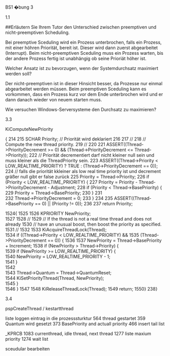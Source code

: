 BS1 �bung 3


1.1 

##Erläutern Sie Ihrem Tutor den Unterschied zwischen preemptiven und nicht-preemptiven 
Scheduling.

Bei preemptive Sceduling wird ein Prozess unterbrochen, falls ein Prozess, mit einer höhren Priorität, bereit ist. Dieser wird dann zuerst abgearbeitet (Interrupt).
Beim nicht-preemptiven Sceduling muss ein Prozess warten, bis der andere Prozess fertig ist unabhängig ob seine Prioriät höher ist.

Welcher Ansatz ist zu bevorzugen, wenn der Systemdurchsatz maximiert werden 
soll?

Der nicht-preemptiven ist in dieser Hinsicht besser, da Prozesse nur einmal abgearbeitet werden müssen. Beim preemptiven Sceduling kann es vorkommen, dass ein Prozess kurz vor dem Ende unterbrochen wird und er dann danach wieder von neuem starten muss.

Wie versuchen Windows-Serversysteme den Durchsatz zu maximieren? 

3.3

KiComputeNewPriority

{
214
215    SCHAR Priority; // Priorität wird deklariert
216
217    //
218    // Compute the new thread priority.
219    //
220
221    ASSERT((Thread->PriorityDecrement >= 0) && (Thread->PriorityDecrement <= Thread->Priority)); 
222   // Priorität decrementiert darf nicht kleiner null sein und muss kleiner als die ThreadPriority sein.
223    ASSERT((Thread->Priority < LOW_REALTIME_PRIORITY) ? TRUE : (Thread->PriorityDecrement == 0));
224 // falls die priorität kkleiner als low real time priority ist und decrement gräßer null gibt er false zurück
225    Priority = Thread->Priority;
226    if (Priority < LOW_REALTIME_PRIORITY) {
227        Priority = Priority - Thread->PriorityDecrement - Adjustment;
228        if (Priority < Thread->BasePriority) {
229            Priority = Thread->BasePriority;
230        }
231    
232        Thread->PriorityDecrement = 0;
233    }
234
235    ASSERT((Thread->BasePriority == 0) || (Priority != 0));
236
237    return Priority;


1524{
1525
1526    KPRIORITY NewPriority;                                    
1527
1528    //
1529    // If the thread is not a real time thread and does not already
1530    // have an unusual boost, then boost the priority as specified.
1531    //
1532
1533    KiAcquireThreadLock(Thread);                                
1534    if ((Thread->Priority < LOW_REALTIME_PRIORITY) &&
1535        (Thread->PriorityDecrement == 0)) {
1536
1537        NewPriority = Thread->BasePriority + Increment; 
1538        if (NewPriority > Thread->Priority) {             
1539            if (NewPriority >= LOW_REALTIME_PRIORITY) {     
1540                NewPriority = LOW_REALTIME_PRIORITY - 1;    
1541            }                                               
1542                                                            
1543            Thread->Quantum = Thread->QuantumReset;     
1544            KiSetPriorityThread(Thread, NewPriority);     
1545        }                                                   
1546    }
1547
1548    KiReleaseThreadLock(Thread);
1549    return;
1550}
238}


3.4

pspCreateThread / kestartthread


liste loggen
eintrag in die prozesssturktur
564 thread gestartet
359 Quantum wird gesetzt
373 BasePriority and actuall priority
466 insert tail list


_KPRCB
1083 currenthread, idle thread, next thread
1277 liste maxium priority
1274 wait list

sceudular bearbeiten

